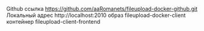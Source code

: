 Github ссылка https://github.com/aaRomanets/fileupload-docker-github.git
Локальный адрес http://localhost:2010
образ fileupload-docker-client
контейнер fileupload-client-frontend
